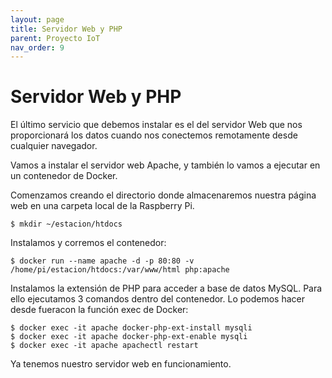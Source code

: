 ```yaml
---
layout: page
title: Servidor Web y PHP
parent: Proyecto IoT
nav_order: 9
---
```

# Servidor Web y PHP

El último servicio que debemos instalar es el del servidor Web que nos proporcionará los datos cuando nos conectemos remotamente desde cualquier navegador.

Vamos a instalar el servidor web Apache, y también lo vamos a ejecutar en un contenedor de Docker.

Comenzamos creando el directorio donde almacenaremos nuestra página web en una carpeta local de la Raspberry Pi.

    $ mkdir ~/estacion/htdocs

Instalamos y corremos el contenedor:

    $ docker run --name apache -d -p 80:80 -v /home/pi/estacion/htdocs:/var/www/html php:apache

Instalamos la extensión de PHP para acceder a base de datos MySQL. Para ello ejecutamos 3 comandos dentro del contenedor. Lo podemos hacer desde fueracon la función exec de Docker:

    $ docker exec -it apache docker-php-ext-install mysqli
    $ docker exec -it apache docker-php-ext-enable mysqli
    $ docker exec -it apache apachectl restart

Ya tenemos nuestro servidor web en funcionamiento.
